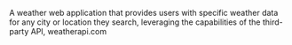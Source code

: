 A weather web application that provides users with specific weather data for any city or location they search, leveraging the capabilities of the third-party API, weatherapi.com
